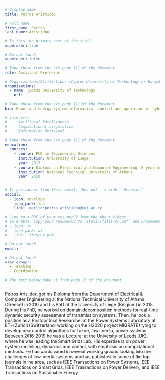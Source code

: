```yaml
---
# Display name
title: Petros Aristidou

# Full name
first_name: Petros
last_name: Aristidou

# Is this the primary user of the site?
superuser: true

# Do not touch
superuser: false

# Take these from the CVs page 111 of the document
role: Assistant Professor

# Organizations/Affiliations (Cyprus University of Technology or Hangzhou Dianzi University )
organizations:
  - name: Cyprus University of Technology
    url: ''

# Take these from the CVs page 111 of the document
bio: Power and energy system informatics, control and operation of hybrid dynamical systems, and modelling and simulation of large-scale power systems.

# interests:
#   - Artificial Intelligence
#   - Computational Linguistics
#   - Information Retrieval

# Take these from the CVs page 111 of the document
education:
  courses:
    - course: PhD in Engineering Sciences
      institution: University of Liege
      year: 2015
    - course: Diploma in Electrical and Computer Engineering (5 year curriculum)
      institution: National Technical University of Athens
      year: 2010


# If you cannot find their email, then put --> link: '#contact'
social:
  - icon: envelope
    icon_pack: fas
    link: 'mailto:petros.aristidou@cut.ac.cy'

# Link to a PDF of your resume/CV from the About widget.
# To enable, copy your resume/CV to `static/files/cv.pdf` and uncomment the lines below.
# - icon: cv
#   icon_pack: ai
#   link: files/cv.pdf

# Do not touch
email: ''

# Do not touch
user_groups:
  - Teaching
  - Coordinator

# The text below take it from page 13 of the document
---
```


Petros Aristidou got his Diploma from the Department of Electrical & Computer Engineering at the National Technical University of Athens (Greece) in 2010 and his PhD at the University of Liege (Belgium) in 2015. During his PhD, he worked on domain decomposition methods for real-time dynamic security assessment of transmission systems. Then, he took a position as a Postdoctoral Researcher at the Power Systems Laboratory at ETH Zurich (Switzerland) working on the H2020 project MIGRATE trying to develop new control algorithms for future, low-inertia, power systems. Between 2016-2019 he was a Lecturer at the University of Leeds (UK), where he was leading the Smart Grids Lab. His expertise is on power system modeling, dynamics and control, with emphasis on computational methods. He has participated in several working groups looking into the challenges of low-inertia systems and has published in some of the top journals in the area, such as IEEE Transactions on Power Systems, IEEE Transactions on Smart Grids, IEEE Transactions on Power Delivery, and IEEE Transactions on Sustainable Energy.
